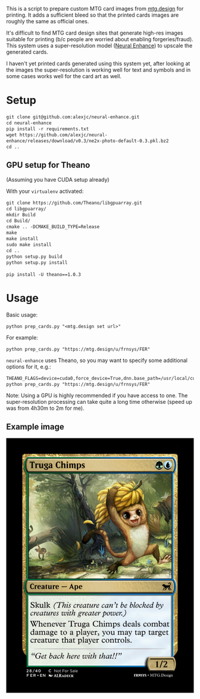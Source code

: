 This is a script to prepare custom MTG card images from [mtg.design](https://mtg.design) for printing. It adds a sufficient bleed so that the printed cards images are roughly the same as official ones.

It's difficult to find MTG card design sites that generate high-res images suitable for printing (b/c people are worried about enabling forgeries/fraud). This system uses a super-resolution model ([Neural Enhance](https://github.com/alexjc/neural-enhance)) to upscale the generated cards.

I haven't yet printed cards generated using this system yet, after looking at the images the super-resolution is working well for text and symbols and in some cases works well for the card art as well.

# Setup

```
git clone git@github.com:alexjc/neural-enhance.git
cd neural-enhance
pip install -r requirements.txt
wget https://github.com/alexjc/neural-enhance/releases/download/v0.3/ne2x-photo-default-0.3.pkl.bz2
cd ..
```

## GPU setup for Theano

(Assuming you have CUDA setup already)

With your `virtualenv` activated:

```
git clone https://github.com/Theano/libgpuarray.git
cd libgpuarray/
mkdir Build
cd Build/
cmake .. -DCMAKE_BUILD_TYPE=Release
make
make install
sudo make install
cd ..
python setup.py build
python setup.py install

pip install -U theano==1.0.3
```

# Usage

Basic usage:

```
python prep_cards.py "<mtg.design set url>"
```

For example:

```
python prep_cards.py "https://mtg.design/u/frnsys/FER"
```

`neural-enhance` uses Theano, so you may want to specify some additional options for it, e.g.:

```
THEANO_FLAGS=device=cuda0,force_device=True,dnn.base_path=/usr/local/cuda python prep_cards.py "https://mtg.design/u/frnsys/FER"
```

Note: Using a GPU is highly recommended if you have access to one. The super-resolution processing can take quite a long time otherwise (speed up was from 4h30m to 2m for me).

## Example image

![](example.png)